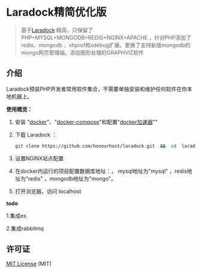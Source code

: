 # Laradock精简优化版

 
> 基于[Laradock](https://laradock-docs.linganmin.cn/) 精简，只保留了PHP+MYSQL+MONGODB+REDIS+NGINX+APACHE ，针对PHP添加了redis、mongodb 、xhprof和xdebug扩展。更换了支持新版mongodb的mongo网页管理端。添加图形处理的GRAPHVIZ软件

<a name="Intro"></a>
## 介绍

Laradock预装PHP开发者常用软件集合，不需要单独安装和维护任何软件在你本地机器上。

**使用概览：**

1. 安装 "[docker](https://download.daocloud.io/Docker_Mirror/Docker)"、"[docker-compose](https://download.daocloud.io/Docker_Mirror/Docker_Compose)"和配置"[docker加速器](https://cr.console.aliyun.com/cn-hangzhou/instances/mirrors)""  

2. 下载 Laradock ：

    ```bash
    git clone https://github.com/honourhost/laradock.git  &&  cd  laradock   &&  docker-compose up -d
    ```
    
3. 设置NGINX站点配置

4. 在docker内运行的项目配置数据库地址：， mysql地址为"mysql" ，redis地址为"redis"  ，mongodb地址为"mongo"。

5. 打开浏览器，访问 localhost


**todo**

1.集成es

2.集成rabbitmq



## 许可证

[MIT License](https://github.com/laradock/laradock/blob/master/LICENSE) (MIT)

